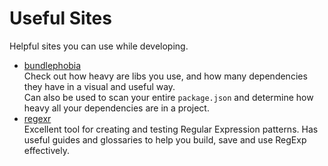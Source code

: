 <!-- press ctrl+K then V to open a preview of the MarkDown file  -->
# Useful Sites 
Helpful sites you can use while developing.

* [bundlephobia](https://bundlephobia.com)  <!-- note we must have 2 spaces here for a newline-->  
Check out how heavy are libs you use, and how many dependencies they have in a visual and useful way.  
Can also be used  to scan your entire `package.json` and determine how heavy all your dependencies are in a project.
* [regexr](https://regexr.com)  <!-- note we must have 2 spaces here for a newline-->  
Excellent tool for creating and testing Regular Expression patterns. Has useful guides and glossaries to help you build, save and use RegExp effectively.
